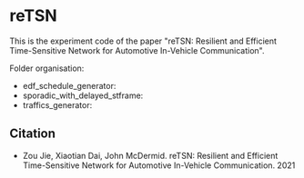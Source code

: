 # reTSN
This is the experiment code of the paper "reTSN: Resilient and Efficient Time-Sensitive Network for Automotive In-Vehicle Communication".

Folder organisation:

- edf_schedule_generator:
- sporadic_with_delayed_stframe:
- traffics_generator:


## Citation
- Zou Jie, Xiaotian Dai, John McDermid. reTSN: Resilient and Efficient Time-Sensitive Network for Automotive In-Vehicle Communication. 2021 
